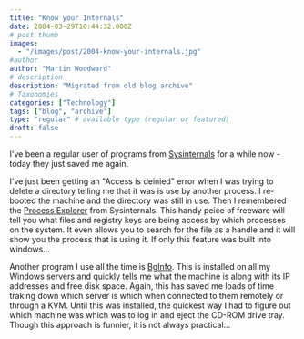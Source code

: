 ```yaml
---
title: "Know your Internals"
date: 2004-03-29T10:44:32.000Z
# post thumb
images:
  - "/images/post/2004-know-your-internals.jpg"
#author
author: "Martin Woodward"
# description
description: "Migrated from old blog archive"
# Taxonomies
categories: ["Technology"]
tags: ["blog", "archive"]
type: "regular" # available type (regular or featured)
draft: false
---
```


I've been a regular user of programs from [Sysinternals](http://www.sysinternals.com/ntw2k/utilities.shtml) for a while now - today they just saved me again.  

I've just been getting an "Access is deinied" error when I was trying to delete a directory telling me that it was is use by another process.  I re-booted the machine and the directory was still in use.  Then I remembered the [Process Explorer](http://www.sysinternals.com/ntw2k/freeware/procexp.shtml) from Sysinternals.  This handy peice of freeware will tell you what files and registry keys are being access by which processes on the system.  It even allows you to search for the file as a handle and it will show you the process that is using it. If only this feature was built into windows...

Another program I use all the time is [BgInfo](http://www.sysinternals.com/ntw2k/freeware/bginfo.shtml).  This is installed on all my Windows servers and quickly tells me what the machine is along with its IP addresses and free disk space.  Again, this has saved me loads of time traking down which server is which when connected to them remotely or through a KVM.  Until this was installed, the quickest way I had to figure out which machine was which was to log in and eject the CD-ROM drive tray.  Though this approach is funnier, it is not always practical...